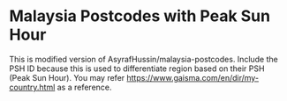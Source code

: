 # Malaysia Postcodes with Peak Sun Hour
This is modified version of AsyrafHussin/malaysia-postcodes.
Include the PSH ID because this is used to differentiate region based on their PSH (Peak Sun Hour).
You may refer https://www.gaisma.com/en/dir/my-country.html as a reference.
